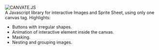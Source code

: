 
![CANVATE.JS](http://sakuracode.com/img/Ryu-github.svg)<br>A Javascript library for interactive Images and Sprite Sheet, using only one canvas tag.
Highlights:
- Buttons with irregular shapes.
- Animation of interactive element inside the canvas.
- Masking.
- Nesting and grouping images.
